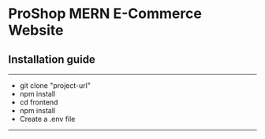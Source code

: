 # ProShop MERN E-Commerce Website

## Installation guide
 ---

- git clone "project-url"
- npm install
- cd frontend
- npm install
- Create a .env file
 ---
